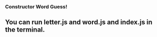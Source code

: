 ### Constructor Word Guess!

## You can run letter.js and word.js and index.js in the terminal. 



